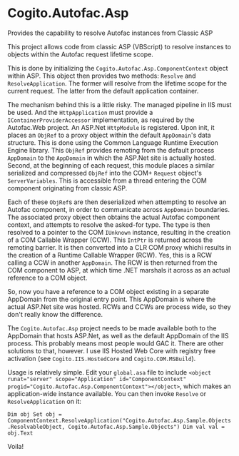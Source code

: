 # Cogito.Autofac.Asp
Provides the capability to resolve Autofac instances from Classic ASP

This project allows code from classic ASP (VBScript) to resolve instances to objects within the Autofac request lifetime scope.

This is done by initializing the `Cogito.Autofac.Asp.ComponentContext` object within ASP. This object then provides two methods: `Resolve` and `ResolveApplication`. The former will resolve from the lifetime scope for the current request. The latter from the default application container.

The mechanism behind this is a little risky. The managed pipeline in IIS must be used. And the `HttpApplication` must provide a `IContainerProviderAccessor` implementation, as required by the Autofac.Web project. An ASP.Net `HttpModule` is registered. Upon init, it places an `ObjRef` to a proxy object within the default `AppDomain`'s data structure. This is done using the Common Language Runtime Execution Engine library. This `ObjRef` provides remoting from the default process `AppDomain` to the `AppDomain` in which the ASP.Net site is actually hosted. Second, at the beginning of each request, this module places a similar serialized and compressed `ObjRef` into the COM+ `Request` object's `ServerVariables`. This is accessible from a thread entering the COM component originating from classic ASP.

Each of these `ObjRef`s are then deserialized when attempting to resolve an Autofac component, in order to communicate across `AppDomain` boundaries. The associated proxy object then obtains the actual Autofac component context, and attempts to resolve the asked-for type. The type is then resolved to a pointer to the COM `IUnknown` instance, resulting in the creation of a COM Callable Wrapper (CCW). This `IntPtr` is returned across the remoting barrier. It is then converted into a CLR COM proxy whichi results in the creation of a Runtime Callable Wrapper (RCW). Yes, this is a RCW calling a CCW in another `AppDomain`. The RCW is then returned from the COM component to ASP, at which time .NET marshals it across as an actual reference to a COM object.

So, now you have a reference to a COM object existing in a separate AppDomain from the original entry point. This AppDomain is where the actual ASP.Net site was hosted. RCWs and CCWs are process wide, so they don't really know the difference.

The `Cogito.Autofac.Asp` project needs to be made available both to the AppDomain that hosts ASP.Net, as well as the default AppDomain of the IIS process. This probably means most people would GAC it. There are other solutions to that, however. I use IIS Hosted Web Core with registry free activation (see `Cogito.IIS.HostedCore` and `Cogito.COM.MSBuild`).

Usage is relatively simple. Edit your `global.asa` file to include `<object runat="server" scope="Application" id="ComponentContext" progid="Cogito.Autofac.Asp.ComponentContext"></object>`, which makes an application-wide instance available. You can then invoke `Resolve` or `ResolveApplication` on it:

`
Dim obj
Set obj = ComponentContext.ResolveApplication("Cogito.Autofac.Asp.Sample.Objects.ResolvableObject, Cogito.Autofac.Asp.Sample.Objects")
Dim val
val = obj.Text
`

Voila!
